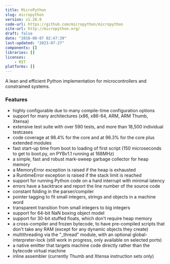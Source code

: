 ```yaml
---
title: MicroPython
slug: micropython
version: v1.20.0
code-url: https://github.com/micropython/micropython
site-url: http://micropython.org/
draft: false
date: "2018-08-07 02:47:39"
last-updated: "2023-07-27"
components: []
libraries: []
licenses:
    - MIT
platforms: []
---
```

A lean and efficient Python implementation for microcontrollers and constrained systems.

<!--more-->

### Features
- highly configurable due to many compile-time configuration options
- support for many architectures (x86, x86-64, ARM, ARM Thumb, Xtensa)
- extensive test suite with over 590 tests, and more than 18,500 individual testcases
- code coverage at 98.4% for the core and at 96.3% for the core plus extended modules
- fast start-up time from boot to loading of first script (150 microseconds to get to boot.py, on PYBv1.1 running at 168MHz)
- a simple, fast and robust mark-sweep garbage collector for heap memory
- a MemoryError exception is raised if the heap is exhausted
- a RuntimeError exception is raised if the stack limit is reached
- support for running Python code on a hard interrupt with minimal latency
- errors have a backtrace and report the line number of the source code
- constant folding in the parser/compiler
- pointer tagging to fit small integers, strings and objects in a machine word
- transparent transition from small integers to big integers
- support for 64-bit NaN boxing object model
- support for 30-bit stuffed floats, which don't require heap memory
- a cross-compiler and frozen bytecode, to have pre-compiled scripts that don't take any RAM (except for any dynamic objects they create)
- multithreading via the "_thread" module, with an optional global-interpreter-lock (still work in progress, only available on selected ports)
- a native emitter that targets machine code directly rather than the bytecode virtual machine
- inline assembler (currently Thumb and Xtensa instruction sets only)
